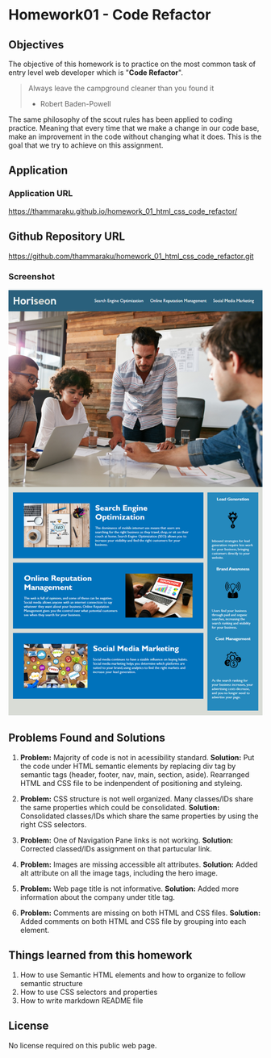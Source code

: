 # Homework01 - Code Refactor

## Objectives
The objective of this homework is to practice on the most common task of entry level web developer which is "**Code Refactor**".

> Always leave the campground cleaner than you found it 
> - Robert Baden-Powell

The same philosophy of the scout rules has been applied to coding practice. 
Meaning that every time that we make a change in our code base, make an improvement in the code without changing what it does.
This is the goal that we try to achieve on this assignment.

## Application 

### Application URL
https://thammaraku.github.io/homework_01_html_css_code_refactor/

## Github Repository URL
https://github.com/thammaraku/homework_01_html_css_code_refactor.git

### Screenshot
![Horiseon web page](./assets/images/01-html-css-git-homework-demo.png)


## Problems Found and Solutions

1.  **Problem:**  Majority of code is not in acessibility standard.
    **Solution:** Put the code under HTML semantic elements by replacing div tag by semantic tags (header, footer, nav, main, section, aside). Rearranged HTML and CSS file to be indenpendent of positioning and styleing.

2.  **Problem:**  CSS structure is not well organized. Many classes/IDs share the same properties which could be consolidated.
    **Solution:** Consolidated classes/IDs which share the same properties by using the right CSS selectors.

3.  **Problem:**  One of Navigation Pane links is not working.
    **Solution:** Corrected classed/IDs assignment on that partucular link.

4.  **Problem:**  Images are missing accessible alt attributes.
    **Solution:** Added alt attribute on all the image tags, including the hero image.

5.  **Problem:**  Web page title is not informative.
    **Solution:** Added more information about the company under title tag.

6.  **Problem:**  Comments are missing on both HTML and CSS files.
    **Solution:** Added comments on both HTML and CSS file by grouping into each element.


## Things learned from this homework
1. How to use Semantic HTML elements and how to organize to follow semantic structure
2. How to use CSS selectors and properties
3. How to write markdown README file


## License
No license required on this public web page.
